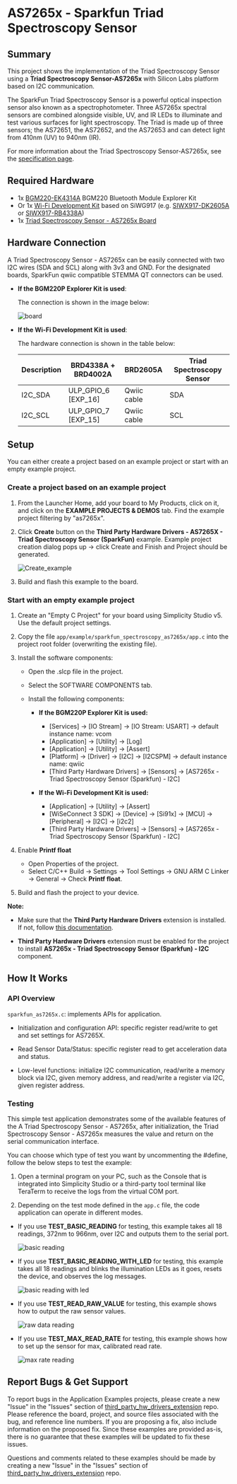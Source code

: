 # AS7265x - Sparkfun Triad Spectroscopy Sensor #

## Summary ##

This project shows the implementation of the Triad Spectroscopy Sensor using a **Triad Spectroscopy Sensor-AS7265x** with Silicon Labs platform based on I2C communication.

The SparkFun Triad Spectroscopy Sensor is a powerful optical inspection sensor also known as a spectrophotometer. Three AS7265x spectral sensors are combined alongside visible, UV, and IR LEDs to illuminate and test various surfaces for light spectroscopy. The Triad is made up of three sensors; the AS72651, the AS72652, and the AS72653 and can detect light from 410nm (UV) to 940nm (IR).

For more information about the Triad Spectroscopy Sensor-AS7265x, see the [specification page](https://cdn.sparkfun.com/assets/c/2/9/0/a/AS7265x_Datasheet.pdf).

## Required Hardware ##

- 1x [BGM220-EK4314A](https://www.silabs.com/development-tools/wireless/bluetooth/bgm220-explorer-kit) BGM220 Bluetooth Module Explorer Kit
- Or 1x [Wi-Fi Development Kit](https://www.silabs.com/development-tools/wireless/wi-fi) based on SiWG917 (e.g. [SIWX917-DK2605A](https://www.silabs.com/development-tools/wireless/wi-fi/siwx917-dk2605a-wifi-6-bluetooth-le-soc-dev-kit) or [SIWX917-RB4338A](https://www.silabs.com/development-tools/wireless/wi-fi/siwx917-rb4338a-wifi-6-bluetooth-le-soc-radio-board))
- 1x [Triad Spectroscopy Sensor - AS7265x Board](https://www.sparkfun.com/products/15050)

## Hardware Connection ##

A Triad Spectroscopy Sensor - AS7265x can be easily connected with two I2C wires (SDA and SCL) along with 3v3 and GND. For the designated boards, SparkFun qwiic compatible STEMMA QT connectors can be used.

- **If the BGM220P Explorer Kit is used**:

  The connection is shown in the image below:

  ![board](image/connection.png "BGM220 Explorer Kit Board and Triad Spectroscopy Sensor - AS7265x Board")

- **If the Wi-Fi Development Kit is used**:

  The hardware connection is shown in the table below:

  | Description  | BRD4338A + BRD4002A | BRD2605A | Triad Spectroscopy Sensor  |
  | -------------| ------------------- | ------------ | ------------------ |
  | I2C_SDA      | ULP_GPIO_6 [EXP_16] | Qwiic cable  | SDA                |
  | I2C_SCL      | ULP_GPIO_7 [EXP_15] | Qwiic cable  | SCL                |

## Setup ##

You can either create a project based on an example project or start with an empty example project.

### Create a project based on an example project ###

1. From the Launcher Home, add your board to My Products, click on it, and click on the **EXAMPLE PROJECTS & DEMOS** tab. Find the example project filtering by "as7265x".

2. Click **Create** button on the **Third Party Hardware Drivers - AS7265X - Triad Spectroscopy Sensor (SparkFun)** example. Example project creation dialog pops up -> click Create and Finish and Project should be generated.

   ![Create_example](image/create_example.png)

3. Build and flash this example to the board.

### Start with an empty example project ###

1. Create an "Empty C Project" for your board using Simplicity Studio v5. Use the default project settings.

2. Copy the file `app/example/sparkfun_spectroscopy_as7265x/app.c` into the project root folder (overwriting the existing file).

3. Install the software components:

   - Open the .slcp file in the project.
   - Select the SOFTWARE COMPONENTS tab.
   - Install the following components:

      - **If the BGM220P Explorer Kit is used:**

         - [Services] → [IO Stream] → [IO Stream: USART] → default instance name: vcom
         - [Application] → [Utility] → [Log]
         - [Application] → [Utility] → [Assert]
         - [Platform] → [Driver] → [I2C] → [I2CSPM] → default instance name: qwiic
         - [Third Party Hardware Drivers] → [Sensors] → [AS7265x - Triad Spectroscopy Sensor (Sparkfun) - I2C]

      - **If the Wi-Fi Development Kit is used:**

         - [Application] → [Utility] → [Assert]
         - [WiSeConnect 3 SDK] → [Device] → [Si91x] → [MCU] → [Peripheral] → [I2C] → [i2c2]
         - [Third Party Hardware Drivers] → [Sensors] → [AS7265x - Triad Spectroscopy Sensor (Sparkfun) - I2C]

4. Enable **Printf float**

   - Open Properties of the project.
   - Select C/C++ Build → Settings → Tool Settings → GNU ARM C Linker → General → Check **Printf float**.

5. Build and flash the project to your device.

**Note:**

- Make sure that the **Third Party Hardware Drivers** extension is installed. If not, follow [this documentation](https://github.com/SiliconLabs/third_party_hw_drivers_extension/blob/master/README.md#how-to-add-to-simplicity-studio-ide).

- **Third Party Hardware Drivers** extension must be enabled for the project to install **AS7265x - Triad Spectroscopy Sensor (Sparkfun) - I2C** component.

## How It Works ##

### API Overview ###

`sparkfun_as7265x.c`: implements APIs for application.

- Initialization and configuration API: specific register read/write to get and set settings for AS7265X.

- Read Sensor Data/Status: specific register read to get acceleration data and status.

- Low-level functions: initialize I2C communication, read/write a memory block via I2C, given memory address, and read/write a register via I2C, given register address.

### Testing ###

This simple test application demonstrates some of the available features of the A Triad Spectroscopy Sensor - AS7265x, after initialization, the Triad Spectroscopy Sensor - AS7265x measures the value and return on the serial communication interface.

You can choose which type of test you want by uncommenting the #define, follow the below steps to test the example:

1. Open a terminal program on your PC, such as the Console that is integrated into Simplicity Studio or a third-party tool terminal like TeraTerm to receive the logs from the virtual COM port.

2. Depending on the test mode defined in the `app.c` file, the code application can operate in different modes.

- If you use **TEST_BASIC_READING** for testing, this example takes all 18 readings, 372nm to 966nm, over I2C and outputs them to the serial port.

   ![basic reading](image/basic_reading.png "Basic Reading Result")

- If you use **TEST_BASIC_READING_WITH_LED** for testing, this example takes all 18 readings and blinks the illumination LEDs as it goes, resets the device, and observes the log messages.

   ![basic reading with led](image/basic_reading_with_led.png "Basic Reading With LED Result")

- If you use **TEST_READ_RAW_VALUE** for testing, this example shows how to output the raw sensor values.

   ![raw data reading](image/raw_data_reading.png "Raw Data Reading Result")

- If you use **TEST_MAX_READ_RATE** for testing, this example shows how to set up the sensor for max, calibrated read rate.

   ![max rate reading](image/max_data_rate_reading.png "Max Data Rate Reading Result")

## Report Bugs & Get Support ##

To report bugs in the Application Examples projects, please create a new "Issue" in the "Issues" section of [third_party_hw_drivers_extension](https://github.com/SiliconLabs/third_party_hw_drivers_extension) repo. Please reference the board, project, and source files associated with the bug, and reference line numbers. If you are proposing a fix, also include information on the proposed fix. Since these examples are provided as-is, there is no guarantee that these examples will be updated to fix these issues.

Questions and comments related to these examples should be made by creating a new "Issue" in the "Issues" section of [third_party_hw_drivers_extension](https://github.com/SiliconLabs/third_party_hw_drivers_extension) repo.
